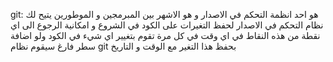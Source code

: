 git: هو احد انظمة التحكم في الاصدار و هو الاشهر بين المبرمجين و الموطورين يتيح لك نظام التحكم في الاصدار لحفظ التغيرات على الكود في الشروع و امكانية الرجوع الى اي نقطة من هذه النقاط في اي وقت في كل مرة تقوم بتغيير اي شيء في الكود ولو اضافة سطر فارغ سيقوم نظام git بحفظ هذا التغير مع الوقت و التاريخ 
